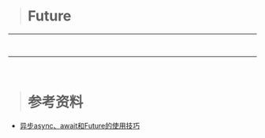 ># Future
***





















<br/>

***

<br/>

># 参考资料
-	[异步async、await和Future的使用技巧](https://juejin.im/post/6844903591409352718)